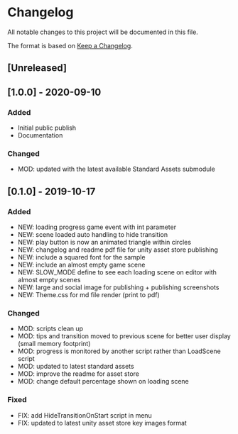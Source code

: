 # Changelog
All notable changes to this project will be documented in this file.

The format is based on [Keep a Changelog](https://keepachangelog.com/en/1.0.0/).


## [Unreleased]

## [1.0.0] - 2020-09-10

### Added
- Initial public publish
- Documentation

### Changed
- MOD: updated with the latest available Standard Assets submodule

## [0.1.0] - 2019-10-17

### Added
- NEW: loading progress game event with int parameter
- NEW: scene loaded auto handling to hide transition
- NEW: play button is now an animated triangle within circles
- NEW: changelog and readme pdf file for unity asset store publishing
- NEW: include a squared font for the sample
- NEW: include an almost empty game scene
- NEW: SLOW_MODE define to see each loading scene on editor with almost empty scenes
- NEW: large and social image for publishing + publishing screenshots
- NEW: Theme.css for md file render (print to pdf)

### Changed
- MOD: scripts clean up
- MOD: tips and transition moved to previous scene for better user display (small memory footprint)
- MOD: progress is monitored by another script rather than LoadScene script
- MOD: updated to latest standard assets
- MOD: improve the readme for asset store
- MOD: change default percentage shown on loading scene

### Fixed
- FIX: add HideTransitionOnStart script in menu
- FIX: updated to latest unity asset store key images format
